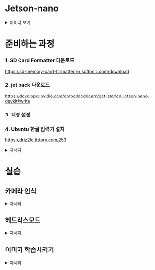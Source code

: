 # Jetson-nano
<details>
    <summary>이미지 보기</summary>
    
![jetson-nano-dev-kit-top-r6-HR-B01](https://github.com/user-attachments/assets/b713300c-4429-41c0-9474-7b443e2ebee0)

</details>

# 준비하는 과정

### 1. SD Card Formatter 다운로드
https://sd-memory-card-formatter.en.softonic.com/download

### 2. jet pack 다운로드
https://developer.nvidia.com/embedded/learn/get-started-jetson-nano-devkit#write

### 3. 계정 설정

### 4. Ubuntu 한글 입력기 설치
https://driz2le.tistory.com/253
<details>
    <summary>자세히</summary>

1) 크롬 띄우고 링크로 가기
![Screenshot from 2024-11-14 20-22-09](https://github.com/user-attachments/assets/c40c4a0d-11b1-4ba0-8725-045627dd0523)
2) ![Screenshot from 2024-11-14 21-04-02](https://github.com/user-attachments/assets/89fc8d97-158b-4114-94c9-9307cacad79c) Terminal에서 $ sudo apt-get update 입력
![Screenshot from 2024-11-14 20-23-15](https://github.com/user-attachments/assets/462a36a6-fb4d-40f0-a22b-522b2685fa70)
3) $ sudo apt-get install fcitx-hangul 입력
![Screenshot from 2024-11-14 20-23-56](https://github.com/user-attachments/assets/eec33d31-6e69-459f-8dd3-ff251b1d42a8)
4) ![Screenshot from 2024-11-14 21-07-55](https://github.com/user-attachments/assets/cdf047c3-bfaa-4f71-9d54-e313b230ba82)설정 에서 ![Screenshot from 2024-11-14 21-08-43](https://github.com/user-attachments/assets/da96f2ea-a031-494b-8305-ad6260948aa5) Language Support 들어가기
![Screenshot from 2024-11-14 20-27-22](https://github.com/user-attachments/assets/4aec7b4d-634c-4618-9b40-fd780dbd9ddc)
5) 하단 Keyboard input method system 설정을 fcitx로 바꾼다.
![Screenshot from 2024-11-14 20-36-17](https://github.com/user-attachments/assets/751b3b9f-fb13-4056-9b7c-a32fd4106976)

6) 재부팅
7) 하단 + 누르고 hangul 찾기
![Screenshot from 2024-11-14 20-37-38](https://github.com/user-attachments/assets/3a7d3bc0-7905-490f-aece-15f61856f97d)
![Screenshot from 2024-11-14 20-38-33](https://github.com/user-attachments/assets/5fdef70c-09e0-4a0f-8d53-d249796bb26f)
8) 공백칸 누르고 '한/영'키 입력
![Screenshot from 2024-11-14 20-39-23](https://github.com/user-attachments/assets/a5616675-0150-4d1d-9e25-798ebb86021e)

</details>

# 실습

## 카메라 인식

<details>
    <summary>자세히</summary>

![Screenshot from 2024-11-14 20-53-18](https://github.com/user-attachments/assets/c8e194bf-1b46-4e40-85a3-4b1deca71734)


![Screenshot from 2024-11-14 20-52-20](https://github.com/user-attachments/assets/28629904-0613-4bf0-b256-a82fac056ab1)

</details>

## 헤드리스모드

<details>
    <summary>자세히</summary>
    
1) 교육과정에 필요한 dir 추가하기

    ~$ mkdir -p ~/nvdli-data

    ~$ ls

2) Terminal 창에 입력
   
    sudo docker run --runtime nvidia -it --rm --network host \
    --memory=500M --memory-swap=4G \
    --volume ~/nvdli-data:/nvdli-nano/data \
    --volume /tmp/argus_socket:/tmp/argus_socket \
    --device /dev/video0 \
    nvcr.io/nvidia/dli/dli-nano-ai:v2.0.2-r32.7.1kr
![Screenshot from 2024-11-14 21-30-33](https://github.com/user-attachments/assets/d36251a2-67c8-409c-bde9-a5038aee8b57)

4) allow 10 sec for JupyterLab to start @ http://192.168.176.16:8888 (password dlinano)
JupterLab logging location:  /var/log/jupyter.log  (inside the container)
root@ai-desktop:/nvdli-nano# 기억해두기

    ![Screenshot from 2024-11-14 21-38-48](https://github.com/user-attachments/assets/3e03b97b-a22a-4847-b886-8616ea187a0f)

5) Terminal에 아래 내용 입력하기
 
    sudo systemctl disable nvzramconfig
   
    sudo systemctl set-default multi-user.target
    sudo fallocate -l 18G /mnt/18GB.swap

    sudo chmod 600 /mnt/18GB.swap
    sudo mkswap /mnt/18GB.swap

    sudo su
    echo "/mnt/18GB.swap swap swap defaults 0 0" >> /etc/fstab    
    exit

    sudo reboot


5) 입력하고 리부트 후 아이디 비밀번호 입력한 뒤 시스템 GUI모드로 설정:

    sudo systemctl set-default graphical.target

    reboot  입력

    ![20241121_195357 (1)](https://github.com/user-attachments/assets/6e58f474-4763-472a-9214-09ef7149a68e)

</details>

## 이미지 학습시키기

<details>
    <summary>자세히</summary>
    
1) ![Screenshot from 2024-11-21 19-58-41](https://github.com/user-attachments/assets/5cabddfa-9ae4-43d9-b094-fb7c60de1b55)

2) ![Screenshot from 2024-11-21 19-59-32](https://github.com/user-attachments/assets/447d1d79-57c7-4dc0-ab31-396a4ee99f91)

3) ![Screenshot from 2024-11-21 20-00-49](https://github.com/user-attachments/assets/365ecb99-9465-4529-97b6-a7952930ea4d)![Screenshot from 2024-11-21 20-01-09](https://github.com/user-attachments/assets/5d48f834-a9ae-4d65-95f2-4ab7af9c0e7b)

4) 실행시키기
 
    ![Screenshot from 2024-11-21 20-01-55](https://github.com/user-attachments/assets/bcd37c99-2fbe-4a37-bdb4-7028991dc276)

5) add 버튼으로 데이터 셋 A에만 tumbs_up 30개, tumbs_down 30개, epochs 10으로 Train 시켜본다.

   ![Screenshot from 2024-11-21 20-09-31](https://github.com/user-attachments/assets/f0f6bad7-ec2e-4276-a1cd-805ea990a8a7)![Screenshot from 2024-11-21 20-17-10](https://github.com/user-attachments/assets/3e513705-6490-4b5d-8b7b-6a0991ae086b)![Screenshot from 2024-11-21 20-18-52](https://github.com/user-attachments/assets/855358a6-a7f1-455a-b6c8-f678b77216f8)![Screenshot from 2024-11-21 20-22-43](https://github.com/user-attachments/assets/bd9c4434-f853-4ba3-9a2e-79a473ac4e4c)


</details>
